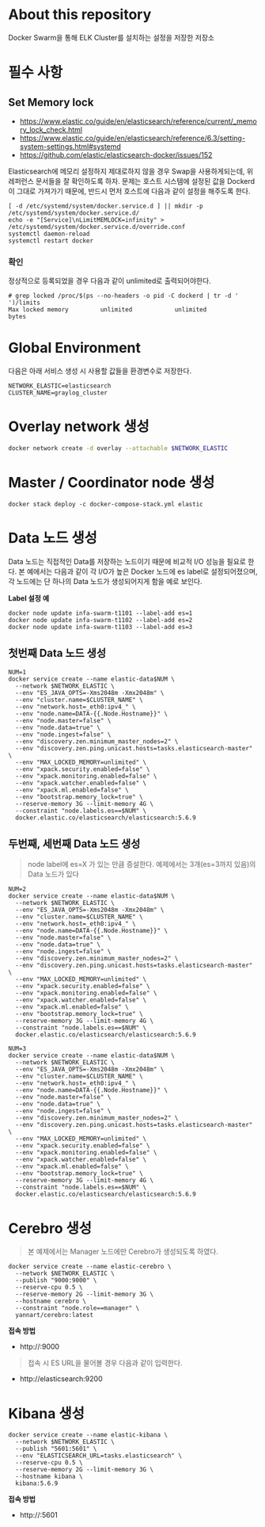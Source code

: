 # About this repository
Docker Swarm을 통해 ELK Cluster를 설치하는 설정을 저장한 저장소

# 필수 사항

## Set Memory lock
- https://www.elastic.co/guide/en/elasticsearch/reference/current/_memory_lock_check.html
- https://www.elastic.co/guide/en/elasticsearch/reference/6.3/setting-system-settings.html#systemd
- https://github.com/elastic/elasticsearch-docker/issues/152

Elasticsearch에 메모리 설정하지 제대로하지 않을 경우 Swap을 사용하게되는데, 위 레퍼런스 문서들을 잘 확인하도록 하자.
문제는 호스트 시스템에 설정된 값을 Dockerd이 그대로 가져가기 때문에, 반드시 먼저 호스트에 다음과 같이 설정을 해주도록 한다.

```
[ -d /etc/systemd/system/docker.service.d ] || mkdir -p /etc/systemd/system/docker.service.d/
echo -e "[Service]\nLimitMEMLOCK=infinity" > /etc/systemd/system/docker.service.d/override.conf
systemctl daemon-reload
systemctl restart docker
```

### 확인
정상적으로 등록되었을 경우 다음과 같이 unlimited로 출력되어야한다.
```
# grep locked /proc/$(ps --no-headers -o pid -C dockerd | tr -d ' ')/limits
Max locked memory         unlimited            unlimited            bytes
```

# Global Environment
다음은 아래 서비스 생성 시 사용할 값들을 환경변수로 저장한다.
```
NETWORK_ELASTIC=elasticsearch
CLUSTER_NAME=graylog_cluster
```

# Overlay network 생성

```bash
docker network create -d overlay --attachable $NETWORK_ELASTIC
```

# Master / Coordinator node 생성

```
docker stack deploy -c docker-compose-stack.yml elastic
```

# Data 노드 생성
Data 노드는 직접적인 Data를 저장하는 노드이기 때문에 비교적 I/O 성능을 필요로 한다.
본 예에서는 다음과 같이 각 I/O가 높은 Docker 노드에 es label로 설정되어졌으며, 각 노드에는 단 하나의 Data 노드가 생성되어지게 함을 예로 보인다.

**Label 설정 예**
```
docker node update infa-swarm-t1101 --label-add es=1
docker node update infa-swarm-t1102 --label-add es=2
docker node update infa-swarm-t1103 --label-add es=3
```

## 첫번째 Data 노드 생성
```
NUM=1
docker service create --name elastic-data$NUM \
  --network $NETWORK_ELASTIC \
  --env "ES_JAVA_OPTS=-Xms2048m -Xmx2048m" \
  --env "cluster.name=$CLUSTER_NAME" \
  --env "network.host=_eth0:ipv4_" \
  --env "node.name=DATA-{{.Node.Hostname}}" \
  --env "node.master=false" \
  --env "node.data=true" \
  --env "node.ingest=false" \
  --env "discovery.zen.minimum_master_nodes=2" \
  --env "discovery.zen.ping.unicast.hosts=tasks.elasticsearch-master" \
  --env "MAX_LOCKED_MEMORY=unlimited" \
  --env "xpack.security.enabled=false" \
  --env "xpack.monitoring.enabled=false" \
  --env "xpack.watcher.enabled=false" \
  --env "xpack.ml.enabled=false" \
  --env "bootstrap.memory_lock=true" \
  --reserve-memory 3G --limit-memory 4G \
  --constraint "node.labels.es==$NUM" \
  docker.elastic.co/elasticsearch/elasticsearch:5.6.9
```

## 두번째, 세번째 Data 노드 생성
> node label에 es=X 가 있는 만큼 증설한다. 예제에서는 3개(es=3까지 있음)의 Data 노드가 있다
```
NUM=2
docker service create --name elastic-data$NUM \
  --network $NETWORK_ELASTIC \
  --env "ES_JAVA_OPTS=-Xms2048m -Xmx2048m" \
  --env "cluster.name=$CLUSTER_NAME" \
  --env "network.host=_eth0:ipv4_" \
  --env "node.name=DATA-{{.Node.Hostname}}" \
  --env "node.master=false" \
  --env "node.data=true" \
  --env "node.ingest=false" \
  --env "discovery.zen.minimum_master_nodes=2" \
  --env "discovery.zen.ping.unicast.hosts=tasks.elasticsearch-master" \
  --env "MAX_LOCKED_MEMORY=unlimited" \
  --env "xpack.security.enabled=false" \
  --env "xpack.monitoring.enabled=false" \
  --env "xpack.watcher.enabled=false" \
  --env "xpack.ml.enabled=false" \
  --env "bootstrap.memory_lock=true" \
  --reserve-memory 3G --limit-memory 4G \
  --constraint "node.labels.es==$NUM" \
  docker.elastic.co/elasticsearch/elasticsearch:5.6.9

NUM=3
docker service create --name elastic-data$NUM \
  --network $NETWORK_ELASTIC \
  --env "ES_JAVA_OPTS=-Xms2048m -Xmx2048m" \
  --env "cluster.name=$CLUSTER_NAME" \
  --env "network.host=_eth0:ipv4_" \
  --env "node.name=DATA-{{.Node.Hostname}}" \
  --env "node.master=false" \
  --env "node.data=true" \
  --env "node.ingest=false" \
  --env "discovery.zen.minimum_master_nodes=2" \
  --env "discovery.zen.ping.unicast.hosts=tasks.elasticsearch-master" \
  --env "MAX_LOCKED_MEMORY=unlimited" \
  --env "xpack.security.enabled=false" \
  --env "xpack.monitoring.enabled=false" \
  --env "xpack.watcher.enabled=false" \
  --env "xpack.ml.enabled=false" \
  --env "bootstrap.memory_lock=true" \
  --reserve-memory 3G --limit-memory 4G \
  --constraint "node.labels.es==$NUM" \
  docker.elastic.co/elasticsearch/elasticsearch:5.6.9
```
# Cerebro 생성
> 본 예제에서는 Manager 노드에만 Cerebro가 생성되도록 하였다.

```
docker service create --name elastic-cerebro \
  --network $NETWORK_ELASTIC \
  --publish "9000:9000" \
  --reserve-cpu 0.5 \
  --reserve-memory 2G --limit-memory 3G \
  --hostname cerebro \
  --constraint "node.role==manager" \
  yannart/cerebro:latest
```

**접속 방법**
- http://<Your one of Swarm manager IP>:9000

> 접속 시 ES URL을 물어볼 경우 다음과 같이 입력한다.
- http://elasticsearch:9200


# Kibana 생성
```
docker service create --name elastic-kibana \
  --network $NETWORK_ELASTIC \
  --publish "5601:5601" \
  --env "ELASTICSEARCH_URL=tasks.elasticsearch" \
  --reserve-cpu 0.5 \
  --reserve-memory 2G --limit-memory 3G \
  --hostname kibana \
  kibana:5.6.9
```
**접속 방법**
- http://<Your one of Swarm manager IP>:5601



